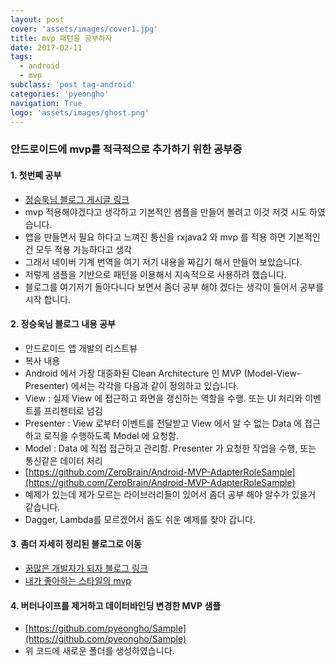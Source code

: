 ```yaml
---
layout: post
cover: 'assets/images/cover1.jpg'
title: mvp 패턴을 공부하자
date: 2017-02-11
tags: 
  - android
  - mvp
subclass: 'post tag-android'
categories: 'pyeongho'
navigation: True
logo: 'assets/images/ghost.png'    
---
```



### 안드로이드에 mvp를 적극적으로 추가하기 위한 공부중

#### 1. 첫번쩨 공부
 - [정승욱님 블로그 게시글 링크](https://medium.com/@jsuch2362/adapter-누구냐-넌-data-view-2db7eff11c20#.779qihsc4)
 - mvp 적용해야겠다고 생각하고 기본적인 샘플을 만들어 볼려고 이것 저것 시도 하였습니다.
 - 앱을 만들면서 필요 하다고 느껴진 통신을 rxjava2 와 mvp 를 적용 하면 기본적인건 모두 적용 가능하다고 생각
 - 그래서 네이버 기계 번역을 여기 저기 내용을 짜깁기 해서 만들어 보았습니다.
 - 저렇게 샘플을 기반으로 패턴을 이용해서 지속적으로 사용하려 했습니다.
 - 블로그를 여기저기 돌아다니다 보면서 좀더 공부 해야 겠다는 생각이 들어서 공부를 시작 합니다.

#### 2. 정승욱님 블로그 내용 공부
 - 안드로이드 앱 개발의 리스트뷰 
 - 복사 내용 
 - Android 에서 가장 대중화된 Clean Architecture 인 MVP (Model-View-Presenter) 에서는 각각을 다음과 같이 정의하고 있습니다.
  - View : 실제 View 에 접근하고 화면을 갱신하는 역할을 수행. 또는 UI 처리와 이벤트를 프리젠터로 넘김
  - Presenter : View 로부터 이벤트를 전달받고 View 에서 알 수 없는 Data 에 접근하고 로직을 수행하도록 Model 에 요청함. 
  - Model : Data 에 직접 접근하고 관리함. Presenter 가 요청한 작업을 수행, 또는 통신같은 데이터 처리
 - [https://github.com/ZeroBrain/Android-MVP-AdapterRoleSample](https://github.com/ZeroBrain/Android-MVP-AdapterRoleSample)
  - 예제가 있는데 제가 모르는 라이브러리들이 있어서 좀더 공부 해야 알수가 있을거 같습니다.
  - Dagger, Lambda를 모르겠어서 좀도 쉬운 예제를 찾아 갑니다. 
  
#### 3. 좀더 자세히 정리된 블로그로 이동
 - [꿈많은 개발자가 되자 블로그 링크](http://thdev.tech/androiddev/2016/06/14/Android-TODO-MVP-Example.html)
 - [내가 좋아하는 스타일의 mvp ](https://github.com/antoniolg/androidmvp)

#### 4. 버터나이프를 제거하고 데이터바인딩 변경한 MVP 샘플
 -  [https://github.com/pyeongho/Sample](https://github.com/pyeongho/Sample)
 - 위 코드에 새로운 폴더를 생성하였습니다. 